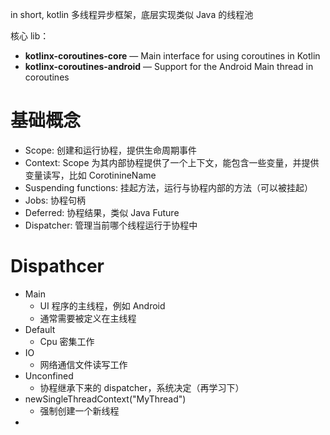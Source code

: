in short, kotlin 多线程异步框架，底层实现类似 Java 的线程池

核心 lib：

- **kotlinx-coroutines-core** — Main interface for using coroutines in Kotlin
- **kotlinx-coroutines-android** — Support for the Android Main thread in coroutines



#  基础概念
- Scope: 创建和运行协程，提供生命周期事件
- Context: Scope 为其内部协程提供了一个上下文，能包含一些变量，并提供变量读写，比如 CorotinineName
- Suspending functions: 挂起方法，运行与协程内部的方法（可以被挂起）
- Jobs: 协程句柄
- Deferred: 协程结果，类似 Java Future
- Dispatcher: 管理当前哪个线程运行于协程中

# Dispathcer
- Main
	- UI 程序的主线程，例如 Android
	- 通常需要被定义在主线程
- Default
	- Cpu 密集工作
- IO
	- 网络通信文件读写工作
- Unconfined
	- 协程继承下来的 dispatcher，系统决定（再学习下）
- newSingleThreadContext("MyThread")
	- 强制创建一个新线程
- 






